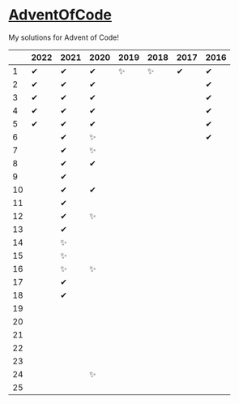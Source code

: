 # <a href="https://adventofcode.com/">AdventOfCode</a>

My solutions for Advent of Code!

|    | 2022 | 2021 | 2020 | 2019 | 2018 | 2017 | 2016 
|----|------|------|------|------|------|------|------
| 1  |  ✔   |  ✔   |  ✔   |  ✨  |  ✨  |  ✔   |  ✔   
| 2  |  ✔   |  ✔   |  ✔   |      |      |      |  ✔   
| 3  |  ✔   |  ✔   |  ✔   |      |      |      |  ✔   
| 4  |  ✔   |  ✔   |  ✔   |      |      |      |  ✔   
| 5  |  ✔   |  ✔   |  ✔   |      |      |      |  ✔   
| 6  |      |  ✔   |  ✨  |      |      |      |  ✔   
| 7  |      |  ✔   |  ✨  |      |      |      |      
| 8  |      |  ✔   |  ✔   |      |      |      |      
| 9  |      |  ✔   |      |      |      |      |      
| 10 |      |  ✔   |  ✔   |      |      |      |      
| 11 |      |  ✔   |      |      |      |      |      
| 12 |      |  ✔   |  ✨  |      |      |      |      
| 13 |      |  ✔   |      |      |      |      |      
| 14 |      |  ✨  |      |      |      |      |      
| 15 |      |  ✨  |      |      |      |      |      
| 16 |      |  ✨  |  ✨  |      |      |      |      
| 17 |      |  ✔   |      |      |      |      |      
| 18 |      |  ✔   |      |      |      |      |      
| 19 |      |      |      |      |      |      |      
| 20 |      |      |      |      |      |      |      
| 21 |      |      |      |      |      |      |      
| 22 |      |      |      |      |      |      |      
| 23 |      |      |      |      |      |      |      
| 24 |      |      |  ✨  |      |      |      |      
| 25 |      |      |      |      |      |      |      